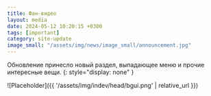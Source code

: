 ```yaml
---
title: Фан-видео
layout: media
date: 2024-05-12 10:20:15 +0300
tags: [important]
category: site-update
image_small: "/assets/img/news/image_small/announcement.jpg"
---
```


Обновление принесло новый раздел, выпадающее меню и прочие интересные вещи.
{: style="display: none" }

![Placeholder]({{ '/assets/img/indev/head/bgui.png' | relative_url }})